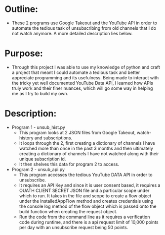 # Outline:

- These 2 programs use Google Takeout and the YouTube API in order to automate the tedious task of unsubscribing from old channels that I do not watch anymore. A more detailed description lies below.

# Purpose:

- Through this project I was able to use my knowledge of python and craft a project that meant I could automate a tedious task and better appreciate programming and its usefulness. Being made to interact with the tricky yet well documented YouTube Data API, I learned how APIs truly work and their finer nuances, which will go some way in helping me as I try to build my own.

# Description:

- Program 1 - unsub_hist.py
    - This program looks at 2 JSON files from Google Takeout, watch-history and subscriptions.
    - It loops through the 2, first creating a dictionary of channels I have watched more than once in the past 3 months and then ultimately creating a dictionary of channels I have not watched along with their unique subscription id.
    - It then shelves this data for program 2 to access.
- Program 2 - unsub_api.py
    - This program accesses the tedious YouTube DATA API in order to unsubscribe.
    - It requires an API Key and since it is user consent based, it requires a OUATH CLIENT SECRET JSON file and a particular scope under which to run. It takes in the file and scope to create a flow object under the InstalledAppFlow method and creates credentials using the console log method of the flow object which is passed onto the build function when creating the request object.
    - Run the code from the command line as it requires a verification code during runtime, and there is a api request limit of 10,000 points per day with an unsubscribe request being 50 points.
